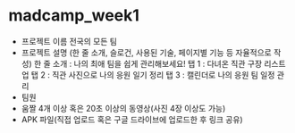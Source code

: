 # madcamp_week1
- 프로젝트 이름
전국의 모든 팀
- 프로젝트 설명 (한 줄 소개, 슬로건, 사용된 기술, 페이지별 기능 등 자율적으로 작성)
한 줄 소개 : 나의 최애 팀을 쉽게 관리해보세요!
탭 1 : 다녀온 직관 구장 리스트 업
탭 2 : 직관 사진으로 나의 응원 일기 정리
탭 3 : 캘린더로 나의 응원 팀 일정 관리
- 팀원
- 움짤 4개 이상 혹은 20초 이상의 동영상(사진 4장 이상도 가능)
- APK 파일(직접 업로드 혹은 구글 드라이브에 업로드한 후 링크 공유)
